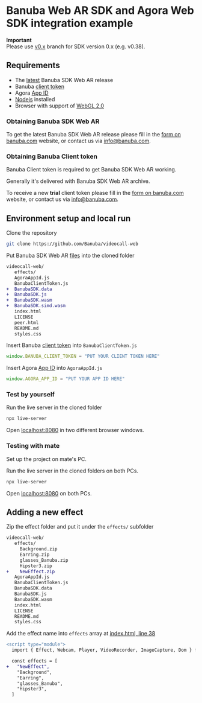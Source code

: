 # Banuba Web AR SDK and Agora Web SDK integration example  
  
**Important**  
Please use [v0.x](../../tree/v0.x) branch for SDK version 0.x (e.g. v0.38).  
  
## Requirements

- The [latest](#obtaining-banuba-sdk-web-ar) Banuba SDK Web AR release
- Banuba [client token](#obtaining-banuba-client-token)
- Agora [App ID](https://docs.agora.io/en/Agora%20Platform/term_appid)
- [Nodejs](https://nodejs.org/en/) installed
- Browser with support of [WebGL 2.0](https://caniuse.com/#feat=webgl2)

### Obtaining Banuba SDK Web AR

To get the latest Banuba SDK Web AR release please fill in the [form on banuba.com](https://www.banuba.com/face-filters-sdk) website, or contact us via [info@banuba.com](mailto:info@banuba.com).

### Obtaining Banuba Client token

Banuba Client token is required to get Banuba SDK Web AR working.

Generally it's delivered with Banuba SDK Web AR archive.

To receive a new **trial** client token please fill in the [form on banuba.com](https://www.banuba.com/face-filters-sdk) website, or contact us via [info@banuba.com](mailto:info@banuba.com).

## Environment setup and local run

Clone the repository

```sh
git clone https://github.com/Banuba/videocall-web
```

Put Banuba SDK Web AR [files](#obtaining-banuba-sdk-web-ar) into the cloned folder

```diff
videocall-web/
   effects/
   AgoraAppId.js
   BanubaClientToken.js
+  BanubaSDK.data
+  BanubaSDK.js
+  BanubaSDK.wasm
+  BanubaSDK.simd.wasm
   index.html
   LICENSE
   peer.html
   README.md
   styles.css
```

Insert Banuba [client token](#obtaining-banuba-client-token) into `BanubaClientToken.js`

```js
window.BANUBA_CLIENT_TOKEN = "PUT YOUR CLIENT TOKEN HERE"
```

Insert Agora [App ID](https://docs.agora.io/en/Agora%20Platform/term_appid) into `AgoraAppId.js`

```js
window.AGORA_APP_ID = "PUT YOUR APP ID HERE"
```

### Test by yourself

Run the live server in the cloned folder
```sh
npx live-server
```

Open [localhost:8080](http://localhost:8080) in two different browser windows.

### Testing with mate

Set up the project on mate's PC.

Run the live server in the cloned folders on both PCs.
```sh
npx live-server
```

Open [localhost:8080](http://localhost:8080) on both PCs.

## Adding a new effect

Zip the effect folder and put it under the `effects/` subfolder
```diff
videocall-web/
   effects/
     Background.zip
     Earring.zip
     glasses_Banuba.zip
     Hipster3.zip
+    NewEffect.zip
   AgoraAppId.js
   BanubaClientToken.js
   BanubaSDK.data
   BanubaSDK.js
   BanubaSDK.wasm
   index.html
   LICENSE
   README.md
   styles.css
```

Add the effect name into `effects` array at [index.html, line 38](/index.html#L38)

```diff
<script type="module">
  import { Effect, Webcam, Player, VideoRecorder, ImageCapture, Dom } from "./BanubaSDK.js"

  const effects = [
+   "NewEffect",
    "Background",
    "Earring",
    "glasses_Banuba",
    "Hipster3",
  ]
```